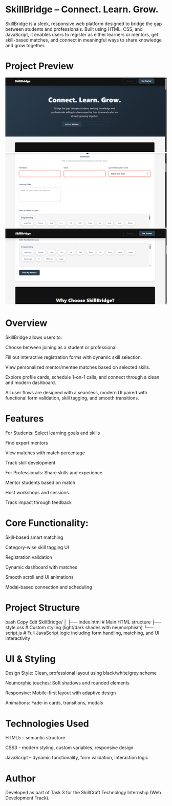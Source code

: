 # SkillBridge – Connect. Learn. Grow.
 SkillBridge is a sleek, responsive web platform designed to bridge the gap between students and professionals. Built using HTML, CSS, and JavaScript, it enables users to register as either learners or mentors, get skill-based matches, and connect in meaningful ways to share knowledge and grow together.

# Project Preview 
  ![Landing page Preview](asset/Preview(Intro).png)
  ![Preview](asset/Preview(main).png)
  ![Preview](asset/Preview(content).png)

# Overview
SkillBridge allows users to:

Choose between joining as a student or professional.

Fill out interactive registration forms with dynamic skill selection.

View personalized mentor/mentee matches based on selected skills.

Explore profile cards, schedule 1-on-1 calls, and connect through a clean and modern dashboard.

All user flows are designed with a seamless, modern UI paired with functional form validation, skill tagging, and smooth transitions.

# Features
 For Students:
Select learning goals and skills

Find expert mentors

View matches with match percentage

Track skill development

 For Professionals:
Share skills and experience

Mentor students based on match

Host workshops and sessions

Track impact through feedback

# Core Functionality:

Skill-based smart matching

Category-wise skill tagging UI

Registration validation

Dynamic dashboard with matches

Smooth scroll and UI animations

Modal-based connection and scheduling

# Project Structure
bash
Copy
Edit
SkillBridge/
│
├── index.html          # Main HTML structure
├── style.css           # Custom styling (light/dark shades with neumorphism)
└── script.js           # Full JavaScript logic including form handling, matching, and UI interactivity
# UI & Styling
Design Style: Clean, professional layout using black/white/grey scheme

Neumorphic touches: Soft shadows and rounded elements

Responsive: Mobile-first layout with adaptive design

Animations: Fade-in cards, transitions, modals

# Technologies Used
HTML5 – semantic structure

CSS3 – modern styling, custom variables, responsive design

JavaScript – dynamic functionality, form validation, interaction logic

# Author
 Developed as part of Task 3 for the SkillCraft Technology Internship (Web Development Track).

